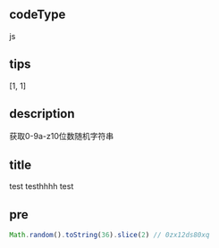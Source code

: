 ## codeType
js

## tips
[1, 1]

## description
获取0-9a-z10位数随机字符串

## title
test testhhhh
test

## pre
```js
Math.random().toString(36).slice(2) // 0zx12ds80xq
```
